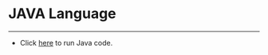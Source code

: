 # JAVA Language
---
* Click [here](https://www.onlinegdb.com/online_java_compiler"compiler") to run Java code.
